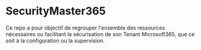 # SecurityMaster365

Ce repo a pour objectif de regrouper l'ensemble des ressources nécessaires ou facilitant la sécurisation de son Tenant Microsoft365, que ce soit à la configuration ou la supervision. 

